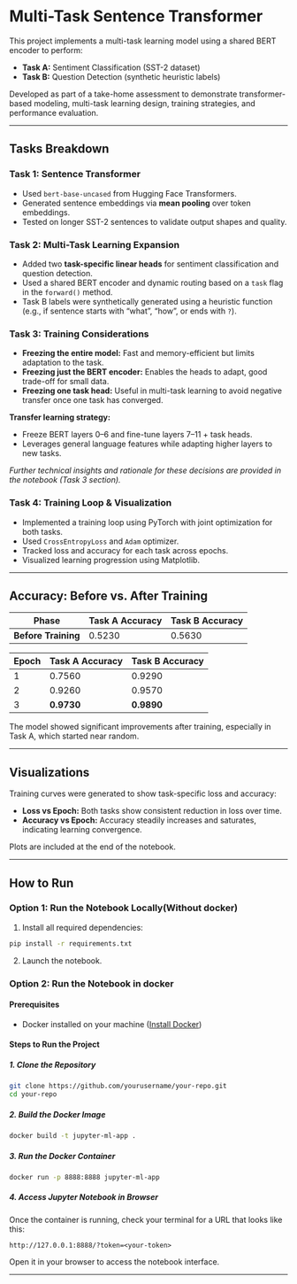 # Multi-Task Sentence Transformer

This project implements a multi-task learning model using a shared BERT encoder to perform:

- **Task A:** Sentiment Classification (SST-2 dataset)
- **Task B:** Question Detection (synthetic heuristic labels)

Developed as part of a take-home assessment to demonstrate transformer-based modeling, multi-task learning design, training strategies, and performance evaluation.

---

## Tasks Breakdown

###  Task 1: Sentence Transformer
- Used `bert-base-uncased` from Hugging Face Transformers.
- Generated sentence embeddings via **mean pooling** over token embeddings.
- Tested on longer SST-2 sentences to validate output shapes and quality.

###  Task 2: Multi-Task Learning Expansion
- Added two **task-specific linear heads** for sentiment classification and question detection.
- Used a shared BERT encoder and dynamic routing based on a `task` flag in the `forward()` method.
- Task B labels were synthetically generated using a heuristic function (e.g., if sentence starts with “what”, “how”, or ends with `?`).

###  Task 3: Training Considerations
- **Freezing the entire model:** Fast and memory-efficient but limits adaptation to the task.
- **Freezing just the BERT encoder:** Enables the heads to adapt, good trade-off for small data.
- **Freezing one task head:** Useful in multi-task learning to avoid negative transfer once one task has converged.

**Transfer learning strategy:**
- Freeze BERT layers 0–6 and fine-tune layers 7–11 + task heads.
- Leverages general language features while adapting higher layers to new tasks.

*Further technical insights and rationale for these decisions are provided in the notebook (Task 3 section).*
###  Task 4: Training Loop & Visualization
- Implemented a training loop using PyTorch with joint optimization for both tasks.
- Used `CrossEntropyLoss` and `Adam` optimizer.
- Tracked loss and accuracy for each task across epochs.
- Visualized learning progression using Matplotlib.

---

##  Accuracy: Before vs. After Training

| Phase              | Task A Accuracy | Task B Accuracy |
|-------------------|-----------------|-----------------|
| **Before Training** | 0.5230          | 0.5630          |

| Epoch | Task A Accuracy | Task B Accuracy |
|-------|-----------------|-----------------|
| 1     | 0.7560          | 0.9290          |
| 2     | 0.9260          | 0.9570          |
| 3     | **0.9730**      | **0.9890**      |

 The model showed significant improvements after training, especially in Task A, which started near random.

---

##  Visualizations

Training curves were generated to show task-specific loss and accuracy:

- **Loss vs Epoch:** Both tasks show consistent reduction in loss over time.
- **Accuracy vs Epoch:** Accuracy steadily increases and saturates, indicating learning convergence.

Plots are included at the end of the notebook.

---

##  How to Run

###  Option 1: Run the Notebook Locally(Without docker)

1. Install all required dependencies:

```bash
pip install -r requirements.txt
```
2. Launch the notebook.

### Option 2: Run the Notebook in docker
####  Prerequisites
- Docker installed on your machine ([Install Docker](https://docs.docker.com/get-docker/))

####  Steps to Run the Project

##### 1. Clone the Repository
```bash
git clone https://github.com/yourusername/your-repo.git
cd your-repo
```

##### 2. Build the Docker Image
```bash
docker build -t jupyter-ml-app .
```


##### 3. Run the Docker Container
```bash
docker run -p 8888:8888 jupyter-ml-app
```

##### 4. Access Jupyter Notebook in Browser

Once the container is running, check your terminal for a URL that looks like this:

```
http://127.0.0.1:8888/?token=<your-token>
```

Open it in your browser to access the notebook interface.

---
